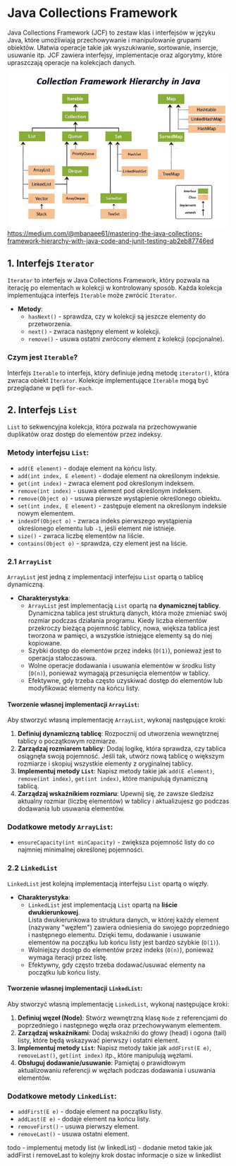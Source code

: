 
# Java Collections Framework

Java Collections Framework (JCF) to zestaw klas i interfejsów w języku Java, które umożliwiają przechowywanie i manipulowanie grupami obiektów. Ułatwia operacje takie jak wyszukiwanie, sortowanie, insercje, usuwanie itp. JCF zawiera interfejsy, implementacje oraz algorytmy, które upraszczają operacje na kolekcjach danych.

![medium-mbanaee61.webp](..%2Fresources%2Fmedium-mbanaee61.webp) <br>
https://medium.com/@mbanaee61/mastering-the-java-collections-framework-hierarchy-with-java-code-and-junit-testing-ab2eb87746ed

## 1. Interfejs `Iterator`

`Iterator` to interfejs w Java Collections Framework, który pozwala na iterację po elementach w kolekcji w kontrolowany sposób. Każda kolekcja implementująca interfejs `Iterable` może zwrócić `Iterator`.

- **Metody**:
  - `hasNext()` - sprawdza, czy w kolekcji są jeszcze elementy do przetworzenia.
  - `next()` - zwraca następny element w kolekcji.
  - `remove()` - usuwa ostatni zwrócony element z kolekcji (opcjonalne).

### Czym jest `Iterable`?

Interfejs `Iterable` to interfejs, który definiuje jedną metodę `iterator()`, która zwraca obiekt `Iterator`. Kolekcje implementujące `Iterable` mogą być przeglądane w pętli `for-each`.

## 2. Interfejs `List`

`List` to sekwencyjna kolekcja, która pozwala na przechowywanie duplikatów oraz dostęp do elementów przez indeksy.

### Metody interfejsu `List`:

- `add(E element)` - dodaje element na końcu listy.
- `add(int index, E element)` - dodaje element na określonym indeksie.
- `get(int index)` - zwraca element pod określonym indeksem.
- `remove(int index)` - usuwa element pod określonym indeksem.
- `remove(Object o)` - usuwa pierwsze wystąpienie określonego obiektu.
- `set(int index, E element)` - zastępuje element na określonym indeksie nowym elementem.
- `indexOf(Object o)` - zwraca indeks pierwszego wystąpienia określonego elementu lub `-1`, jeśli element nie istnieje.
- `size()` - zwraca liczbę elementów na liście.
- `contains(Object o)` - sprawdza, czy element jest na liście.

### 2.1 `ArrayList`

`ArrayList` jest jedną z implementacji interfejsu `List` opartą o tablicę dynamiczną.

- **Charakterystyka**:
  - `ArrayList` jest implementacją `List` opartą na **dynamicznej tablicy**. <br> Dynamiczna tablica jest strukturą danych, która może zmieniać swój rozmiar podczas działania programu. Kiedy liczba elementów przekroczy bieżącą pojemność tablicy, nowa, większa tablica jest tworzona w pamięci, a wszystkie istniejące elementy są do niej kopiowane.
  - Szybki dostęp do elementów przez indeks (`O(1)`), ponieważ jest to operacja stałoczasowa.
  - Wolne operacje dodawania i usuwania elementów w środku listy (`O(n)`), ponieważ wymagają przesunięcia elementów w tablicy.
  - Efektywne, gdy trzeba często uzyskiwać dostęp do elementów lub modyfikować elementy na końcu listy.

#### Tworzenie własnej implementacji `ArrayList`:

Aby stworzyć własną implementację `ArrayList`, wykonaj następujące kroki:

1. **Definiuj dynamiczną tablicę**: Rozpocznij od utworzenia wewnętrznej tablicy o początkowym rozmiarze.
2. **Zarządzaj rozmiarem tablicy**: Dodaj logikę, która sprawdza, czy tablica osiągnęła swoją pojemność. Jeśli tak, utwórz nową tablicę o większym rozmiarze i skopiuj wszystkie elementy z oryginalnej tablicy.
3. **Implementuj metody `List`**: Napisz metody takie jak `add(E element)`, `remove(int index)`, `get(int index)`, które manipulują dynamiczną tablicą.
4. **Zarządzaj wskaźnikiem rozmiaru**: Upewnij się, że zawsze śledzisz aktualny rozmiar (liczbę elementów) w tablicy i aktualizujesz go podczas dodawania lub usuwania elementów.

### Dodatkowe metody `ArrayList`:

- `ensureCapacity(int minCapacity)` - zwiększa pojemność listy do co najmniej minimalnej określonej pojemności.

### 2.2 `LinkedList`

`LinkedList` jest kolejną implementacją interfejsu `List` opartą o więzły.

- **Charakterystyka**:
  - `LinkedList` jest implementacją `List` opartą na **liście dwukierunkowej**. <br>Lista dwukierunkowa to struktura danych, w której każdy element (nazywany "węzłem") zawiera odniesienia do swojego poprzedniego i następnego elementu. Dzięki temu, dodawanie i usuwanie elementów na początku lub końcu listy jest bardzo szybkie (`O(1)`).
  - Wolniejszy dostęp do elementów przez indeks (`O(n)`), ponieważ wymaga iteracji przez listę.
  - Efektywny, gdy często trzeba dodawać/usuwać elementy na początku lub końcu listy.

#### Tworzenie własnej implementacji `LinkedList`:

Aby stworzyć własną implementację `LinkedList`, wykonaj następujące kroki:

1. **Definiuj węzeł (Node)**: Stwórz wewnętrzną klasę `Node` z referencjami do poprzedniego i następnego węzła oraz przechowywanym elementem.
2. **Zarządzaj wskaźnikami**: Dodaj wskaźniki do głowy (head) i ogona (tail) listy, które będą wskazywać pierwszy i ostatni element.
3. **Implementuj metody `List`**: Napisz metody takie jak `addFirst(E e)`, `removeLast()`, `get(int index)` itp., które manipulują węzłami.
4. **Obsługuj dodawanie/usuwanie**: Pamiętaj o prawidłowym aktualizowaniu referencji w węzłach podczas dodawania i usuwania elementów.

### Dodatkowe metody `LinkedList`:

- `addFirst(E e)` - dodaje element na początku listy.
- `addLast(E e)` - dodaje element na końcu listy.
- `removeFirst()` - usuwa pierwszy element.
- `removeLast()` - usuwa ostatni element.

todo - implementuj metody list (w linkedList) - dodanie metod takie jak addFirst i removeLast to kolejny krok
dostac informacje o size w linkedlist